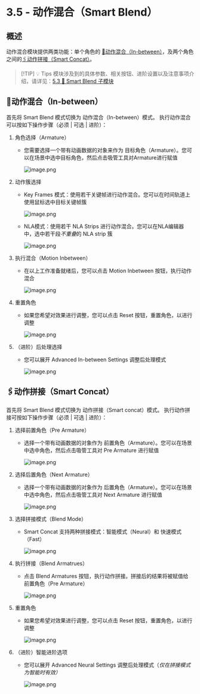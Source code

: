 # 3.5 - 动作混合（Smart Blend）

## 概述

动作混合模块提供两类功能：单个角色的 [📎动作混合（In-between）](https://www.notion.so/In-between-176ec1cf5e3e8050b5c8c18b147d3e2b?pvs=21)，及两个角色之间的[🖇️动作拼接（Smart Concat）](https://www.notion.so/Smart-Concat-176ec1cf5e3e802ca641d956fbf09f24?pvs=21)。

> [!TIP] 💡 Tips
> 模块涉及到的具体参数、相关按钮、进阶设置以及注意事项介绍，请详见：[5.3 📗 Smart Blend 子模块](https://www.notion.so/5-3-Smart-Blend-175ec1cf5e3e80d0a211f682c5081c13?pvs=21)

## 📎动作混合（In-between）

首先将 Smart Blend 模式切换为 动作混合（In-between）模式。
执行动作混合可以按如下操作步骤（<span class="red">必须</span> | <span class="orange">可选</span> | <span class="purple">进阶</span>）：

1. <span class="red">角色选择（Armature）</span>
    - 您需要选择一个带有动画数据的对象来作为 目标角色（Armature）。您可以在场景中选中目标角色，然后点击吸管工具对Armature进行赋值

        ![image.png](https://prod-files-secure.s3.us-west-2.amazonaws.com/377f2602-1acb-4b9b-b8c9-0b4eab3f6e7a/b738a2ff-531e-4e9b-b401-07842b2377f6/image.png)

2. <span class="red">动作簇选择</span>
    - Key Frames 模式：使用若干关键帧进行动作混合。您可以在时间轨道上使用鼠标选中目标关键帧簇

        ![image.png](https://prod-files-secure.s3.us-west-2.amazonaws.com/377f2602-1acb-4b9b-b8c9-0b4eab3f6e7a/cb121fb3-32e0-4b7f-b9f3-8af042f2ba0b/image.png)

    - NLA模式：使用若干 NLA Strips 进行动作混合。您可以在NLA编辑器中，选中若干段*不重叠*的 NLA strip 簇

        ![image.png](https://prod-files-secure.s3.us-west-2.amazonaws.com/377f2602-1acb-4b9b-b8c9-0b4eab3f6e7a/8e63e2f3-f4f4-485d-a9a2-9cdb0d33a6f0/image.png)

3. <span class="red">执行混合（Motion Inbetween）</span>
    - 在以上工作准备就绪后，您可以点击 Motion Inbetween 按钮，执行动作混合

        ![image.png](https://prod-files-secure.s3.us-west-2.amazonaws.com/377f2602-1acb-4b9b-b8c9-0b4eab3f6e7a/3581e946-d6d6-4924-970b-4984628c8346/image.png)

4. <span class="orange">重置角色</span>
    - 如果您希望对效果进行调整，您可以点击 Reset 按钮，重置角色，以进行调整

        ![image.png](https://prod-files-secure.s3.us-west-2.amazonaws.com/377f2602-1acb-4b9b-b8c9-0b4eab3f6e7a/1709b7a9-7714-416f-a226-8339f7ad4454/image.png)

5. <span class="purple">（进阶）后处理选择</span>
    - 您可以展开 Advanced In-between Settings 调整后处理模式

        ![image.png](https://prod-files-secure.s3.us-west-2.amazonaws.com/377f2602-1acb-4b9b-b8c9-0b4eab3f6e7a/d751ca0f-6187-483f-a36c-096bcb3241a9/image.png)

## 🖇️动作拼接（Smart Concat）

首先将 Smart Blend 模式切换为 动作拼接（Smart concat）模式。
执行动作拼接可按如下操作步骤（<span class="red">必须</span> | <span class="orange">可选</span> | <span class="purple">进阶</span>）：

1. <span class="red">选择前置角色（Pre Armature）</span>
    - 选择一个带有动画数据的对象作为 前置角色（Armature）。您可以在场景中选中角色，然后点击吸管工具对 Pre Armature 进行赋值

        ![image.png](https://prod-files-secure.s3.us-west-2.amazonaws.com/377f2602-1acb-4b9b-b8c9-0b4eab3f6e7a/6d53cd50-bc22-4d18-a848-4c3b1584530b/image.png)

2. <span class="red">选择后置角色（Next Armature）</span>
    - 选择一个带有动画数据的对象作为 后置角色（Armature）。您可以在场景中选中角色，然后点击吸管工具对 Next Armature 进行赋值

        ![image.png](https://prod-files-secure.s3.us-west-2.amazonaws.com/377f2602-1acb-4b9b-b8c9-0b4eab3f6e7a/73b58ebf-1d37-40b1-ad04-7a294070c0c0/image.png)

3. <span class="orange">选择拼接模式（Blend Mode）</span>
    - Smart Concat 支持两种拼接模式：智能模式（Neural）和 快速模式（Fast）

        ![image.png](https://prod-files-secure.s3.us-west-2.amazonaws.com/377f2602-1acb-4b9b-b8c9-0b4eab3f6e7a/3bc34048-b575-4d1d-90d2-3e9569756f9f/image.png)

4. <span class="red">执行拼接（Blend Armatrues）</span>
    - 点击 Blend Armatures 按钮，执行动作拼接。拼接后的结果将被赋值给 前置角色（Pre Armature）

        ![image.png](https://prod-files-secure.s3.us-west-2.amazonaws.com/377f2602-1acb-4b9b-b8c9-0b4eab3f6e7a/34754f4c-6f52-4b27-a611-24fa6a7f2ed2/image.png)

5. <span class="orange">重置角色</span>
    - 如果您希望对效果进行调整，您可以点击 Reset 按钮，重置角色，以进行调整

        ![image.png](https://prod-files-secure.s3.us-west-2.amazonaws.com/377f2602-1acb-4b9b-b8c9-0b4eab3f6e7a/290e0a11-308e-4768-a128-da1e514f4526/image.png)

6. <span class="purple">（进阶）智能进阶选项</span>
    - 您可以展开 Advanced Neural Settings 调整后处理模式（*仅在拼接模式为智能时有效）*

        ![image.png](https://prod-files-secure.s3.us-west-2.amazonaws.com/377f2602-1acb-4b9b-b8c9-0b4eab3f6e7a/678664a3-a5a5-401f-be43-8b0ac898f7e8/image.png)
